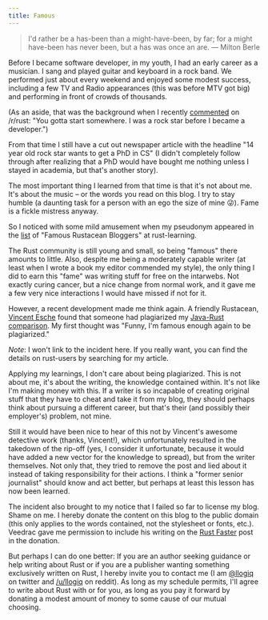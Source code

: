 ```yaml
---
title: Famous
---
```


> I'd rather be a has-been than a might-have-been, by far; for a might 
> have-been has never been, but a has was once an are. — Milton Berle

Before I became software developer, in my youth, I had an early career as a 
musician. I sang and played guitar and keyboard in a rock band. We performed 
just about every weekend and enjoyed some modest success, including a few TV 
and Radio appearances (this was before MTV got big) and performing in front of 
crowds of thousands.

(As an aside, that was the background when I recently
[commented](https://www.reddit.com/r/rust/comments/4sdncw/why_were_starting_a_rust_consultancy/d597kpw)
on /r/rust: "You gotta start somewhere. I was a rock star before I became a 
developer.")

From that time I still have a cut out newspaper article with the headline "14 
year old rock star wants to get a PhD in CS" (I didn't completely follow 
through after realizing that a PhD would have bought me nothing unless I stayed 
in academia, but that's another story).

The most important thing I learned from that time is that it's not about me. 
It's about the music – or the words you read on this blog. I try to stay humble 
(a daunting task for a person with an ego the size of mine 😜). Fame is 
a fickle mistress anyway.

So I noticed with some mild amusement when my pseudonym appeared in the 
[list](https://github.com/ctjhoa/rust-learning#famous-rustacean-bloggers) of 
"Famous Rustacean Bloggers" at rust-learning.

The Rust community is still young and small, so being "famous" there amounts to 
little. Also, despite me being a moderately capable writer (at least when I 
wrote a book my editor commended my style), the only thing I did to earn this 
"fame" was writing stuff for free on the intarwebs. Not exactly curing cancer, 
but a nice change from normal work, and it gave me a few very nice interactions 
I would have missed if not for it.

However, a recent development made me think again. A friendly Rustacean, 
[Vincent Esche](https://github.com/regexident) found that someone had 
plagiarized my [Java-Rust comparison](/2016/02/28/java-rust.html). My first 
thought was "Funny, I'm famous enough again to be plagiarized."

*Note*: I won't link to the incident here. If you really want, you can find the 
details on rust-users by searching for my article.

Applying my learnings, I don't care about being plagiarized. This is not about 
me, it's about the writing, the knowledge contained within. It's not like I'm 
making money with this. If a writer is so incapable of creating original 
stuff that they have to cheat and take it from my blog, they should perhaps 
think about pursuing a different career, but that's their (and possibly their 
employer's) problem, not mine.

Still it would have been nice to hear of this not by Vincent's awesome 
detective work (thanks, Vincent!), which unfortunately resulted in the takedown 
of the rip-off (yes, I consider it unfortunate, because it would have added a 
new vector for the knowledge to spread), but from the writer themselves. Not 
only that, they tried to remove the post and lied about it instead of taking 
responsibility for their actions. I think a "former senior journalist" should
know and act better, but perhaps at least this lesson has now been learned.

The incident also brought to my notice that I failed so far to license my blog. 
Shame on me. I hereby donate the content on this blog to the public domain 
(this only applies to the words contained, not the stylesheet or fonts, etc.). 
Veedrac gave me permission to include his writing on the [Rust 
Faster](/2015/10/03/fast.html) post in the donation.

But perhaps I can do one better: If you are an author seeking guidance or help 
writing about Rust or if you are a publisher wanting something exclusively 
written on Rust, I hereby invite you to contact me (I am 
[@llogiq](https://twitter.com/llogiq) on twitter and 
[/u/llogiq](https://reddit.com/user/llogiq) on reddit). As long as my schedule 
permits, I'll agree to write about Rust with or for you, as long as you pay it 
forward by donating a modest amount of money to some cause of our mutual 
choosing.
